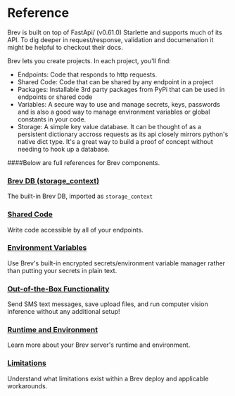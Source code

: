 # Reference

Brev is built on top of FastApi/ (v0.61.0) Starlette and supports much of its API. To dig deeper in request/response, validation and documenation it might be helpful to checkout their docs.

Brev lets you create projects. In each project, you'll find:

- Endpoints: Code that responds to http requests.
- Shared Code: Code that can be shared by any endpoint in a project
- Packages: Installable 3rd party packages from PyPi that can be used in endpoints or shared code
- Variables: A secure way to use and manage secrets, keys, passwords and is also a good way to manage environment variables or global constants in your code.
- Storage: A simple key value database. It can be thought of as a persistent dictionary accross requests as its api closely mirrors python's native dict type. It's a great way to build a proof of concept without needing to hook up a database.

####Below are full references for Brev components.

### [Brev DB (storage_context)](built-in-database-storage-context.md)
The built-in Brev DB, imported as `storage_context`

### [Shared Code](shared-code.md)
Write code accessible by all of your endpoints.

### [Environment Variables](env-secrets-manager.md)
Use Brev's built-in encrypted secrets/environment variable manager rather than putting your secrets in plain text.

### [Out-of-the-Box Functionality](out-of-the-box-sms-file-upload-roboflow.md)
Send SMS text messages, save upload files, and run computer vision inference without any additional setup!

### [Runtime and Environment](runtime-and-environment.md)
Learn more about your Brev server's runtime and environment.

### [Limitations](limitations.md)
Understand what limitations exist within a Brev deploy and applicable workarounds.
